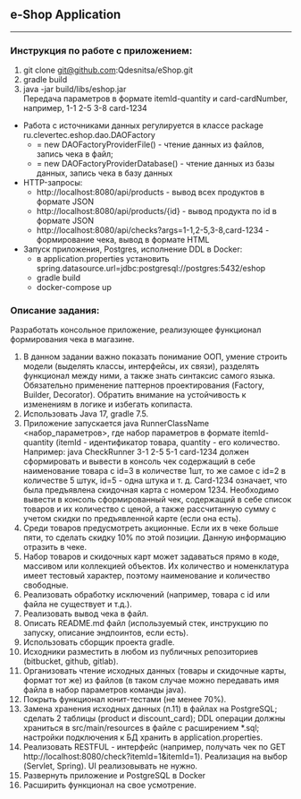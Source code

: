 ## e-Shop Application
***
### Инструкция по работе с приложением:

1. git clone git@github.com:Qdesnitsa/eShop.git
2. gradle build
3. java -jar build/libs/eshop.jar <br>
Передача параметров в формате itemId-quantity и card-cardNumber, например, 1-1 2-5 3-8 card-1234  

 - Работа с источниками данных регулируется в классе package ru.clevertec.eshop.dao.DAOFactory
    - = new DAOFactoryProviderFile() - чтение данных из файлов, запись чека в файл; 
    - = new DAOFactoryProviderDatabase() - чтение данных из базы данных, запись чека в базу данных
 - HTTP-запросы:
    - http://localhost:8080/api/products - вывод всех продуктов в формате JSON
    - http://localhost:8080/api/products/{id} - вывод продукта по id в формате JSON
    - http://localhost:8080/api/checks?args=1-1,2-5,3-8,card-1234 - формирование чека, вывод в формате HTML
 - Запуск приложения, Postgres, исполнение DDL в Docker:
    - в application.properties установить spring.datasource.url=jdbc:postgresql://postgres:5432/eshop
    - gradle build
    - docker-compose up
 
### Описание задания:
Разработать консольное приложение, реализующее функционал формирования
чека в магазине.
1. В данном задании важно показать понимание ООП, умение строить модели
   (выделять классы, интерфейсы, их связи), разделять функционал между ними, а
   также знать синтаксис самого языка. Обязательно применение паттернов
   проектирования (Factory, Builder, Decorator). Обратить внимание на устойчивость
   к изменениям в логике и избегать копипаста.
2. Использовать Java 17, gradle 7.5.
3. Приложение запускается java RunnerClassName <набор_параметров>, где набор
   параметров в формате itemId-quantity (itemId - идентификатор товара, quantity -
   его количество.
   Например: java CheckRunner 3-1 2-5 5-1 card-1234 должен сформировать и
   вывести в консоль чек содержащий в себе наименование товара с id=3 в
   количестве 1шт, то же самое с id=2 в количестве 5 штук, id=5 - одна штука и т. д.
   Card-1234 означает, что была предъявлена скидочная карта с номером 1234.
   Необходимо вывести в консоль сформированный чек,
   содержащий в себе список товаров и их количество с ценой, а также
   рассчитанную сумму с учетом скидки по предъявленной карте (если она есть).
4. Среди товаров предусмотреть акционные. Если их в чеке больше пяти, то
   сделать скидку 10% по этой позиции. Данную информацию отразить в чеке.
5. Набор товаров и скидочных карт может задаваться прямо в коде, массивом или
   коллекцией объектов. Их количество и номенклатура имеет тестовый характер,
   поэтому наименование и количество свободные.
6. Реализовать обработку исключений (например, товара с id или файла не
   существует и т.д.).
7. Реализовать вывод чека в файл.
8. Описать README.md файл (используемый стек, инструкцию по запуску,
   описание эндпоинтов, если есть).
9. Использовать сборщик проекта gradle.
10. Исходники разместить в любом из публичных репозиториев (bitbucket, github,
    gitlab).
11. Организовать чтение исходных данных (товары и скидочные карты, формат тот
    же) из файлов (в таком случае можно передавать имя файла в набор
    параметров команды java).
12. Покрыть функционал юнит-тестами (не менее 70%).
13. Замена хранения исходных данных (п.11) в файлах на PostgreSQL; сделать 2
      таблицы (product и discount_card); DDL операции должны храниться в
      src/main/resources в файле с расширением *.sql; настройки подключения к БД
      хранить в application.properties.
14. Реализовать RESTFUL - интерфейс (например, получать чек по GET
    http://localhost:8080/check?itemId=1&itemId=1). Реализация на выбор (Servlet,
    Spring). UI реализовывать не нужно.
15. Развернуть приложение и PostgreSQL в Docker
16. Расширить функционал на свое усмотрение.